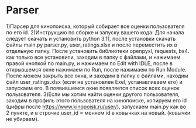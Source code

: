 # Parser
1)Парсер для кинопоиска, который собирает все оценки пользователя по его id.
2)Инструкцию по сборке и запуску вашего кода: Для начала следует скачать и установить python 3.11, после установки скачать файлы main.py parser.py, user_ratings.xlsx и после переместить их в отдельную папку. После установить библиотеки openpyxl, requests, bs4. как только все установили, заходим в папку с файлами, и нажимаем правой кнопкой по main.py, и нажимаем по Edit with IDLE, после в открывшемся окне нажимаем по Run, после нажимаем по Run Module. После можем закрыть все окна, и заходим в папку с файлами, находим файл user_ratings.xlsx (если не установлен Exel, устанавливаем его) и запускаем его. В появившемся окне появляется список всех оценок пользователя.
3)Если мы хотим найти оценки другого пользователя, заходим в профиль этого пользователя на кинопоиске, копируем его id (цифры после https://www.kinopoisk.ru/user/), запускаем main.py как во 2 пункте, и в строчке user_id = меняем id в ковычках на новый. (ковычки не убираем).
